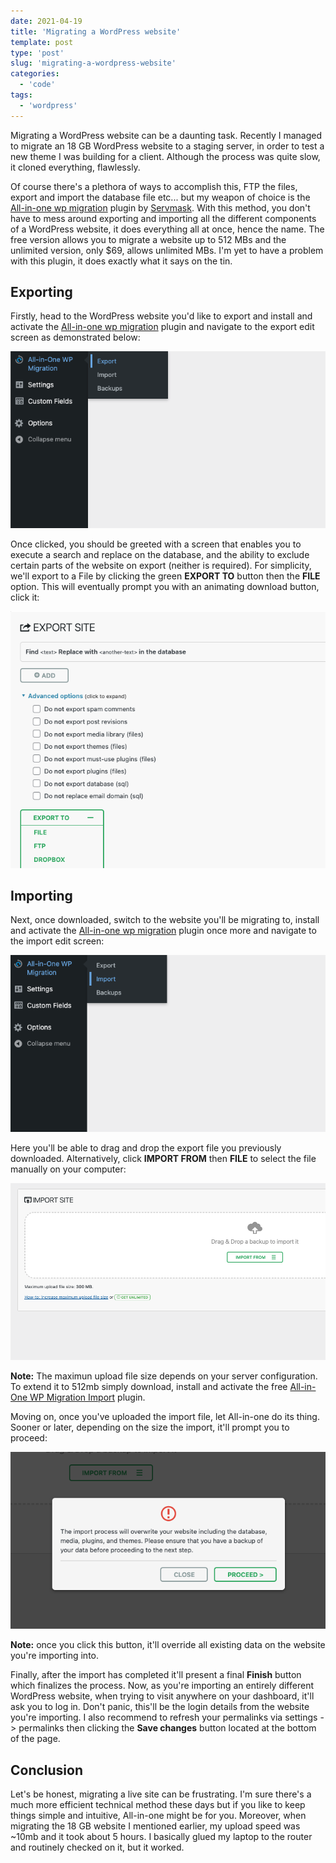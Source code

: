 ```yaml
---
date: 2021-04-19
title: 'Migrating a WordPress website'
template: post
type: 'post'
slug: 'migrating-a-wordpress-website'
categories:
  - 'code'
tags:
  - 'wordpress'
---
```


Migrating a WordPress website can be a daunting task. Recently I managed to migrate an 18 GB WordPress website to a staging server, in order to test a new theme I was building for a client. Although the process was quite slow, it cloned everything, flawlessly. 

Of course there's a plethora of ways to accomplish this, FTP the files, export and import the database file etc... but my weapon of choice is the [All-in-one wp migration](https://wordpress.org/plugins/all-in-one-wp-migration/) plugin by [Servmask](https://servmask.com/). With this method, you don't have to mess around exporting and importing all the different components of a WordPress website, it does everything all at once, hence the name. The free version allows you to migrate a website up to 512 MBs and the unlimited version, only $69, allows unlimited MBs. I'm yet to have a problem with this plugin, it does exactly what it says on the tin.

## Exporting

Firstly, head to the WordPress website you'd like to export and install and activate the [All-in-one wp migration](https://wordpress.org/plugins/all-in-one-wp-migration/) plugin and navigate to the export edit screen as demonstrated below:

![All-in-one wp migration export option](../images/posts/all-in-one-migration-export.png)

Once clicked, you should be greeted with a screen that enables you to execute a search and replace on the database, and the ability to exclude certain parts of the website on export (neither is required). For simplicity, we'll export to a File by clicking the green **EXPORT TO** button then the **FILE** option. This will eventually prompt you with an animating download button, click it:

![All-in-one wp migration export edit screen](../images/posts/all-in-one-migration-export-edit-screen.png)

## Importing

Next, once downloaded, switch to the website you'll be migrating to, install and activate the [All-in-one wp migration](https://wordpress.org/plugins/all-in-one-wp-migration/) plugin once more and navigate to the import edit screen:

![All-in-one wp migration import option](../images/posts/all-in-one-migration-import.png)

Here you'll be able to drag and drop the export file you previously downloaded. Alternatively, click **IMPORT FROM** then **FILE** to select the file manually on your computer:

![All-in-one wp migration import edit screen](../images/posts/all-in-one-migration-import-edit-screen.png)

**Note:** The maximun upload file size depends on your server configuration. To extend it to 512mb simply download, install and activate the free [All-in-One WP Migration Import](https://import.wp-migration.com/) plugin.

Moving on, once you've uploaded the import file, let All-in-one do its thing. Sooner or later, depending on the size the import, it'll prompt you to proceed:

![All-in-one wp migration proceed button](../images/posts/all-in-one-proceed.png)

**Note:** once you click this button, it'll override all existing data on the website you're importing into.

Finally, after the import has completed it'll present a final **Finish** button which finalizes the process. Now, as you're importing an entirely different WordPress website, when trying to visit anywhere on your dashboard, it'll ask you to log in. Don't panic, this'll be the login details from the website you're importing. I also recommend to refresh your permalinks via settings -> permalinks then clicking the **Save changes** button located at the bottom of the page.

## Conclusion

Let's be honest, migrating a live site can be frustrating. I'm sure there's a much more efficient technical method these days but if you like to keep things simple and intuitive, All-in-one might be for you. Moreover, when migrating the 18 GB website I mentioned earlier, my upload speed was ~10mb and it took about 5 hours. I basically glued my laptop to the router and routinely checked on it, but it worked.